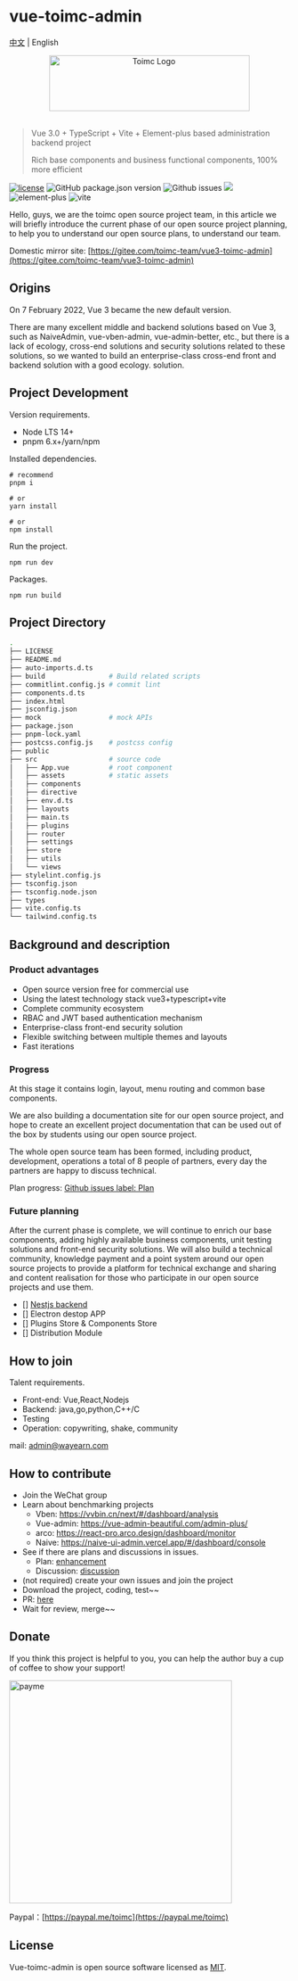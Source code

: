 # vue-toimc-admin

[中文](./README-zh_CN.md) | English

<div align="center"> <a href="https://github.com/toimc-team/vue3-toimc-admin"> <img alt="Toimc Logo" width="360" height="100" src="https://toimc-online.obs.cn-east-3.myhuaweicloud.com/logo.png"> </a> <br> <br>
</div>

> Vue 3.0 + TypeScript + Vite + Element-plus based administration backend project
>
> Rich base components and business functional components, 100% more efficient

[![license](https://img.shields.io/github/license/toimc-team/vue3-toimc-admin.svg)](LICENSE) ![GitHub package.json version](https://img.shields.io/github/package-json/v/toimc-team/vue3-toimc-admin) ![Github issues](https://img.shields.io/github/issues/toimc-team/vue3-toimc-admin) ![](https://img.shields.io/badge/Vue-%5E3.2.37-brightgreen) ![element-plus](https://img.shields.io/badge/element--plus-2.x-orange) ![vite](https://img.shields.io/badge/vite-%5E3.0.0-yellowgreen)

Hello, guys, we are the toimc open source project team, in this article we will briefly introduce the current phase of our open source project planning, to help you to understand our open source plans, to understand our team.

Domestic mirror site: [https://gitee.com/toimc-team/vue3-toimc-admin](https://gitee.com/toimc-team/vue3-toimc-admin)

## Origins

On 7 February 2022, Vue 3 became the new default version.

There are many excellent middle and backend solutions based on Vue 3, such as NaiveAdmin, vue-vben-admin, vue-admin-better, etc., but there is a lack of ecology, cross-end solutions and security solutions related to these solutions, so we wanted to build an enterprise-class cross-end front and backend solution with a good ecology. solution.

## Project Development

Version requirements.

- Node LTS 14+
- pnpm 6.x+/yarn/npm

Installed dependencies.

```
# recommend
pnpm i

# or
yarn install

# or
npm install
```

Run the project.

```
npm run dev
```

Packages.

```
npm run build
```

## Project Directory

```bash
.
├── LICENSE
├── README.md
├── auto-imports.d.ts
├── build                # Build related scripts
├── commitlint.config.js # commit lint
├── components.d.ts
├── index.html
├── jsconfig.json
├── mock                 # mock APIs
├── package.json
├── pnpm-lock.yaml
├── postcss.config.js    # postcss config
├── public
├── src                  # source code
│   ├── App.vue          # root component
│   ├── assets           # static assets
│   ├── components
│   ├── directive
│   ├── env.d.ts
│   ├── layouts
│   ├── main.ts
│   ├── plugins
│   ├── router
│   ├── settings
│   ├── store
│   ├── utils
│   └── views
├── stylelint.config.js
├── tsconfig.json
├── tsconfig.node.json
├── types
├── vite.config.ts
└── tailwind.config.ts
```

## Background and description

### Product advantages

- Open source version free for commercial use
- Using the latest technology stack vue3+typescript+vite
- Complete community ecosystem
- RBAC and JWT based authentication mechanism
- Enterprise-class front-end security solution
- Flexible switching between multiple themes and layouts
- Fast iterations

### Progress

At this stage it contains login, layout, menu routing and common base components.

We are also building a documentation site for our open source project, and hope to create an excellent project documentation that can be used out of the box by students using our open source project.

The whole open source team has been formed, including product, development, operations a total of 8 people of partners, every day the partners are happy to discuss technical.

Plan progress: [Github issues label: Plan](https://github.com/toimc-team/vue3-toimc-admin/issues?q=is%3Aissue+is%3Aopen+sort%3Aupdated-desc+label%3Aplan)

### Future planning

After the current phase is complete, we will continue to enrich our base components, adding highly available business components, unit testing solutions and front-end security solutions. We will also build a technical community, knowledge payment and a point system around our open source projects to provide a platform for technical exchange and sharing and content realisation for those who participate in our open source projects and use them.

- [] [Nestjs backend](https://github.com/toimc-team/nestjs-toimc-admin)
- [] Electron destop APP
- [] Plugins Store & Components Store
- [] Distribution Module

## How to join

Talent requirements.

- Front-end: Vue,React,Nodejs
- Backend: java,go,python,C++/C
- Testing
- Operation: copywriting, shake, community

mail: admin@wayearn.com

## How to contribute

- Join the WeChat group
- Learn about benchmarking projects
  - Vben: https://vvbin.cn/next/#/dashboard/analysis
  - Vue-admin: https://vue-admin-beautiful.com/admin-plus/
  - arco: https://react-pro.arco.design/dashboard/monitor
  - Naive: https://naive-ui-admin.vercel.app/#/dashboard/console
- See if there are plans and discussions in issues.
  - Plan: [enhancement](https://github.com/toimc-team/vue3-toimc-admin/issues?q=is%3Aissue+is%3Aopen+label%3Aenhancement)
  - Discussion: [discussion](https://github.com/toimc-team/vue3-toimc-admin/issues?q=is%3Aissue+is%3Aopen+label%3Adiscussion)
- (not required) create your own issues and join the project
- Download the project, coding, test~~
- PR: [here](https://github.com/toimc-team/vue3-toimc-admin/pulls?q=is%3Apr+is%3Aopen+sort%3Aupdated-desc)
- Wait for review, merge~~

## Donate

If you think this project is helpful to you, you can help the author buy a cup of coffee to show your support!

<img src="https://toimc-online.obs.cn-east-3.myhuaweicloud.com/vue-toimc-admin/payme.jpg" alt="payme" style="width: 400px;" />

Paypal：[https://paypal.me/toimc](https://paypal.me/toimc)

## License

Vue-toimc-admin is open source software licensed as [MIT](./LICENSE).
